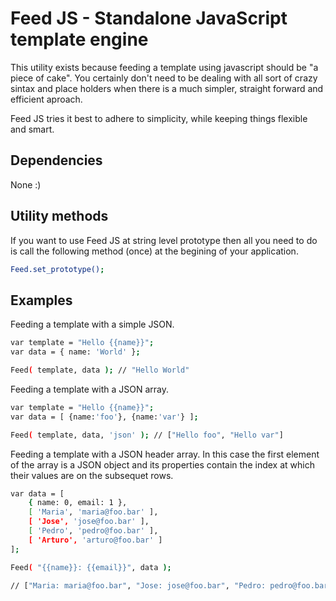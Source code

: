 Feed JS - Standalone JavaScript template engine
=======

This utility exists because feeding a template using javascript should be "a piece of cake". You certainly don't need to be dealing with all sort of crazy sintax and place holders when there is a much simpler, straight forward and efficient aproach.

Feed JS tries it best to adhere to simplicity, while keeping things flexible and smart.

Dependencies
--------------------------------------
None :)

Utility methods
--------------------------------------

If you want to use Feed JS at string level prototype then all you need to do is call the following method (once) at the begining of your application.
```bash
Feed.set_prototype();
```

Examples
--------------------------------------

Feeding a template with a simple JSON.

```bash
var template = "Hello {{name}}";
var data = { name: 'World' };

Feed( template, data );	// "Hello World"
```

Feeding a template with a JSON array.

```bash
var template = "Hello {{name}}";
var data = [ {name:'foo'}, {name:'var'} ];

Feed( template, data, 'json' );	// ["Hello foo", "Hello var"]
```

Feeding a template with a JSON header array. In this case the first element of the array is a JSON object and its properties contain the index at which their values are on the subsequet rows.

```bash
var data = [
    { name: 0, email: 1 },
    [ 'Maria', 'maria@foo.bar' ],
    [ 'Jose', 'jose@foo.bar' ],
    [ 'Pedro', 'pedro@foo.bar' ],
    [ 'Arturo', 'arturo@foo.bar' ]
];

Feed( "{{name}}: {{email}}", data );

// ["Maria: maria@foo.bar", "Jose: jose@foo.bar", "Pedro: pedro@foo.bar", "Arturo: arturo@foo.bar"]
```
